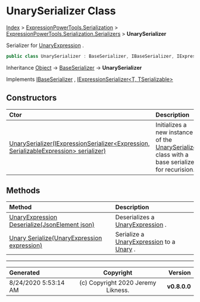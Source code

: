 ﻿# UnarySerializer Class

[Index](../index.md) > [ExpressionPowerTools.Serialization](ExpressionPowerTools.Serialization.a.md) > [ExpressionPowerTools.Serialization.Serializers](ExpressionPowerTools.Serialization.Serializers.n.md) > **UnarySerializer**

Serializer for [UnaryExpression](https://docs.microsoft.com/dotnet/api/system.linq.expressions.unaryexpression) .

```csharp
public class UnarySerializer : BaseSerializer, IBaseSerializer, IExpressionSerializer<UnaryExpression, Unary>
```

Inheritance [Object](https://docs.microsoft.com/dotnet/api/system.object) → [BaseSerializer](ExpressionPowerTools.Serialization.Serializers.BaseSerializer.cs.md) → **UnarySerializer**

Implements  [IBaseSerializer](ExpressionPowerTools.Serialization.Signatures.IBaseSerializer.i.md) ,  [IExpressionSerializer&lt;T, TSerializable>](ExpressionPowerTools.Serialization.Signatures.IExpressionSerializer`2.i.md) 

## Constructors

| Ctor | Description |
| :-- | :-- |
| [UnarySerializer(IExpressionSerializer&lt;Expression, SerializableExpression> serializer)](ExpressionPowerTools.Serialization.Serializers.UnarySerializer.ctor.md#unaryserializeriexpressionserializerexpression-serializableexpression-serializer) | Initializes a new instance of the [UnarySerializer](ExpressionPowerTools.Serialization.Serializers.UnarySerializer.cs.md) class with a            base serializer for recurision. |
## Methods

| Method | Description |
| :-- | :-- |
| [UnaryExpression Deserialize(JsonElement json)](UnarySerializer-Deserialize.m.md) | Deserializes a [UnaryExpression](https://docs.microsoft.com/dotnet/api/system.linq.expressions.unaryexpression) . |
| [Unary Serialize(UnaryExpression expression)](UnarySerializer-Serialize.m.md) | Serialize a [UnaryExpression](https://docs.microsoft.com/dotnet/api/system.linq.expressions.unaryexpression) to a [Unary](ExpressionPowerTools.Serialization.Serializers.Unary.cs.md) . |

---

| Generated | Copyright | Version |
| :-- | :-: | --: |
| 8/24/2020 5:53:14 AM | (c) Copyright 2020 Jeremy Likness. | **v0.8.0.0** |
